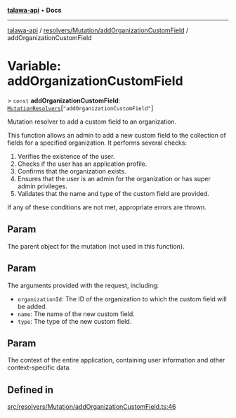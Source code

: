 [**talawa-api**](../../../../README.md) • **Docs**

***

[talawa-api](../../../../modules.md) / [resolvers/Mutation/addOrganizationCustomField](../README.md) / addOrganizationCustomField

# Variable: addOrganizationCustomField

\> `const` **addOrganizationCustomField**: [`MutationResolvers`](../../../../types/generatedGraphQLTypes/type-aliases/MutationResolvers.md)\[`"addOrganizationCustomField"`\]

Mutation resolver to add a custom field to an organization.

This function allows an admin to add a new custom field to the collection of fields for a specified organization. It performs several checks:

1. Verifies the existence of the user.
2. Checks if the user has an application profile.
3. Confirms that the organization exists.
4. Ensures that the user is an admin for the organization or has super admin privileges.
5. Validates that the name and type of the custom field are provided.

If any of these conditions are not met, appropriate errors are thrown.

## Param

The parent object for the mutation (not used in this function).

## Param

The arguments provided with the request, including:
  - `organizationId`: The ID of the organization to which the custom field will be added.
  - `name`: The name of the new custom field.
  - `type`: The type of the new custom field.

## Param

The context of the entire application, containing user information and other context-specific data.

## Defined in

[src/resolvers/Mutation/addOrganizationCustomField.ts:46](https://github.com/PalisadoesFoundation/talawa-api/blob/a87b45a1c490c996c3a8a52e117ecbaa4742ef49/src/resolvers/Mutation/addOrganizationCustomField.ts#L46)
